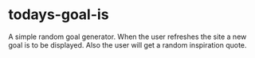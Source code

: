 # todays-goal-is

A simple random goal generator. When the user refreshes the site a new goal is to be displayed. Also the user will get a random inspiration quote.
